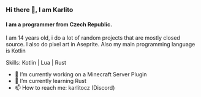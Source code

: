 ### Hi there 👋, I am Karlito
#### I am a programmer from Czech Republic.

I am 14 years old, i do a lot of random projects that are mostly closed source. I also do pixel art in Aseprite. Also my main programming language is Kotlin

Skills: Kotlin | Lua | Rust

- 🔭 I’m currently working on a Minecraft Server Plugin 
- 🌱 I’m currently learning Rust 
- 📫 How to reach me: karlitocz (Discord)








